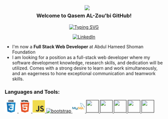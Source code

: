 <img width="250" align="right"  src="https://cdna.artstation.com/p/assets/images/images/035/693/656/original/gwyneth-balucio-hello-world.gif?1615642877"/>
<h3 align="center">
  Welcome to Qasem AL-Zou'bi GitHub!
</h3>

<p align="center">
  <a align="center" href="https://git.io/typing-svg">
    <img align="center" src="https://readme-typing-svg.demolab.com?font=Fira+Code&weight=500&pause=1000&color=F79BC1&width=435&lines=Full+Stack+Web+Developer" alt="Typing SVG" />
  </a>
</p> 
<p align="center">
  <a href="https://www.linkedin.com/in/qasem-zo3bi/">
    <img alt="LinkedIn" src="https://img.shields.io/badge/linkedin-%230077B5.svg?style=for-the-badge&logo=linkedin&logoColor=white" />
  </a>
 
</p>


- I'm now a <strong>Full Stack Web Developer </strong> at Abdul Hameed Shoman Foundation
- I am looking for a position as a full-stack web developer where my
software development knowledge, research skills, and dedication will be utilized. Comes with a strong desire to learn and work simultaneously, and an eagerness to hone exceptional communication and teamwork skills.


### Languages and Tools:

<p align="left"> 
  <a href="https://www.w3schools.com/css/" target="_blank" rel="noreferrer"> 
    <img src="https://raw.githubusercontent.com/devicons/devicon/master/icons/css3/css3-original-wordmark.svg" alt="css3" width="40" height="40"/> 
  </a>  
  <a href="https://www.w3.org/html/" target="_blank" rel="noreferrer"> 
    <img src="https://raw.githubusercontent.com/devicons/devicon/master/icons/html5/html5-original-wordmark.svg" alt="html5" width="40" height="40"/> 
  </a> 
  <a href="https://developer.mozilla.org/en-US/docs/Web/JavaScript" target="_blank" rel="noreferrer"> 
    <img src="https://raw.githubusercontent.com/devicons/devicon/master/icons/javascript/javascript-original.svg" alt="javascript" width="40" height="40"/> 
  </a> 
  <a href="https://getbootstrap.com" target="_blank" rel="noreferrer"> 
    <img src="https://cdn.jsdelivr.net/gh/devicons/devicon/icons/bootstrap/bootstrap-original-wordmark.svg" alt="bootstrap" width="40" height="40"/> 
  </a> 
  <a href="https://www.mysql.com/" target="_blank" rel="noreferrer"> 
    <img src="https://raw.githubusercontent.com/devicons/devicon/master/icons/mysql/mysql-original-wordmark.svg" alt="mysql" width="40" height="40"/> 
  </a> 
  <a href="" target="_blank" rel="noreferrer"> 
    <img src="https://cdn.jsdelivr.net/gh/devicons/devicon/icons/php/php-original.svg" width="40" height="40"/> 
  </a> 
  <a href="" target="_blank" rel="noreferrer"> 
    <img src="https://cdn.jsdelivr.net/gh/devicons/devicon/icons/laravel/laravel-plain-wordmark.svg" width="40" height="40"/> 
  </a> 
  <a href="" target="_blank" rel="noreferrer"> 
    <img src="https://cdn.jsdelivr.net/gh/devicons/devicon/icons/react/react-original-wordmark.svg" width="40" height="40"/> 
  </a> 
  <a href="" target="_blank" rel="noreferrer"> 
    <img src="https://cdn.jsdelivr.net/gh/devicons/devicon/icons/wordpress/wordpress-original.svg" width="40" height="40"/> 
  </a> 
  <a href="" target="_blank" rel="noreferrer"> 
    <img src="https://cdn.jsdelivr.net/gh/devicons/devicon/icons/git/git-plain-wordmark.svg" width="40" height="40"/> 
  </a> 
</p>
